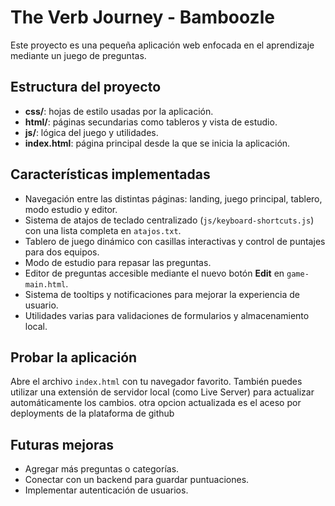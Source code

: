 # The Verb Journey - Bamboozle

Este proyecto es una pequeña aplicación web enfocada en el aprendizaje mediante un juego de preguntas.

## Estructura del proyecto

- **css/**: hojas de estilo usadas por la aplicación.
- **html/**: páginas secundarias como tableros y vista de estudio.
- **js/**: lógica del juego y utilidades.
- **index.html**: página principal desde la que se inicia la aplicación.

## Características implementadas

- Navegación entre las distintas páginas: landing, juego principal, tablero,
  modo estudio y editor.
- Sistema de atajos de teclado centralizado (`js/keyboard-shortcuts.js`) con
  una lista completa en `atajos.txt`.
- Tablero de juego dinámico con casillas interactivas y control de puntajes para
  dos equipos.
- Modo de estudio para repasar las preguntas.
- Editor de preguntas accesible mediante el nuevo botón **Edit** en
  `game-main.html`.
- Sistema de tooltips y notificaciones para mejorar la experiencia de usuario.
- Utilidades varias para validaciones de formularios y almacenamiento local.

## Probar la aplicación

Abre el archivo `index.html` con tu navegador favorito. También puedes utilizar una extensión de servidor local (como Live Server) para actualizar automáticamente los cambios.
otra opcion actualizada es el aceso por deployments de la plataforma de github

## Futuras mejoras

- Agregar más preguntas o categorías.
- Conectar con un backend para guardar puntuaciones.
- Implementar autenticación de usuarios.
